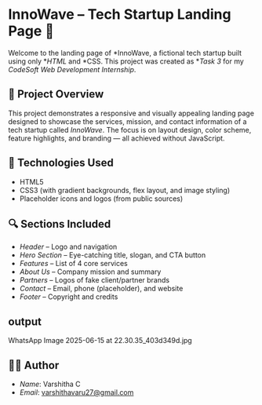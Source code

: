 # InnoWave – Tech Startup Landing Page 🚀

Welcome to the landing page of *InnoWave, a fictional tech startup built using only **HTML* and *CSS. This project was created as **Task 3* for my *CodeSoft Web Development Internship*.

## 🌟 Project Overview

This project demonstrates a responsive and visually appealing landing page designed to showcase the services, mission, and contact information of a tech startup called *InnoWave*. The focus is on layout design, color scheme, feature highlights, and branding — all achieved without JavaScript.

## 🧠 Technologies Used

- HTML5
- CSS3 (with gradient backgrounds, flex layout, and image styling)
- Placeholder icons and logos (from public sources)

## 🔍 Sections Included

- *Header* – Logo and navigation
- *Hero Section* – Eye-catching title, slogan, and CTA button
- *Features* – List of 4 core services
- *About Us* – Company mission and summary
- *Partners* – Logos of fake client/partner brands
- *Contact* – Email, phone (placeholder), and website
- *Footer* – Copyright and credits

## output
WhatsApp Image 2025-06-15 at 22.30.35_403d349d.jpg

## 👩‍💻 Author

- *Name*: Varshitha C
- *Email*: varshithavaru27@gmail.com
